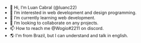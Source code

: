 - 👋 Hi, I’m Luan Cabral (@luanc22)
- 👀 I’m interested in web development and design programming.
- 🌱 I’m currently learning web development.
- 💞️ I’m looking to collaborate on any projects.
- 📫 How to reach me @Wogio#2211 on discord.
- 🌎 I'm from Brazil, but I can understand and talk in english.


